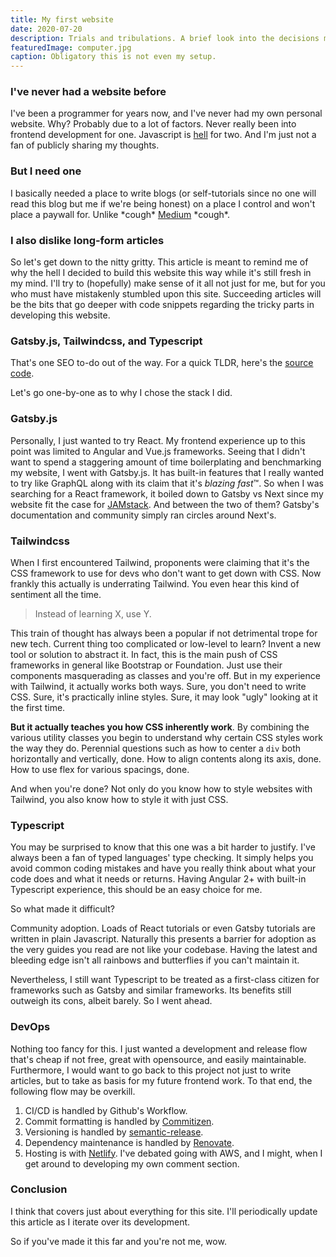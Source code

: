 ```yaml
---
title: My first website
date: 2020-07-20
description: Trials and tribulations. A brief look into the decisions made in making a modern blog.
featuredImage: computer.jpg
caption: Obligatory this is not even my setup.
---
```


### I've never had a website before
I've been a programmer for years now, and I've never had my own personal
website. Why? Probably due to a lot of factors. Never really been into frontend development
for one. Javascript is [hell](http://mauricio.github.io/javascript-from-hell/) for two. 
And I'm just not a fan of publicly sharing my thoughts. 

### But I need one
I basically needed a place to write blogs (or self-tutorials since no one will read this blog
but me if we're being honest)
on a place I control and won't place a paywall for.
Unlike \*cough\* [Medium](https://www.reddit.com/r/Blogging/comments/b0vaat/what_are_you_doing_about_the_medium_paywall/) \*cough\*.

### I also dislike long-form articles
So let's get down to the nitty gritty. This article is meant to remind me of why the hell I decided
to build this website this way while it's still fresh in my mind. I'll try to (hopefully) make sense
of it all not just for me, but for you who must have mistakenly stumbled upon this site. Succeeding
articles will be the bits that go deeper with code snippets regarding the tricky parts in developing
this website. 

### Gatsby.js, Tailwindcss, and Typescript
That's one SEO to-do out of the way. For a quick TLDR, here's the [source code](https://github.com/alecgerona/alecgerona.io).

Let's go one-by-one as to why I chose the stack I did. 

### Gatsby.js
Personally, I just wanted to try React. My frontend experience up to this point was limited to
Angular and Vue.js frameworks. Seeing that I didn't want to spend a staggering amount of time
boilerplating and benchmarking my website, I went with Gatsby.js. It has built-in features that
I really wanted to try like GraphQL along with its claim that it's *blazing fast*™. So when I was searching for a
React framework, it boiled down to Gatsby vs Next since my website fit the case for [JAMstack](https://jamstack.org/).
And between the two of them? Gatsby's documentation and community simply ran circles around Next's. 

### Tailwindcss
When I first encountered Tailwind, proponents were claiming that it's the CSS framework to use
for devs who don't want to get down with CSS. Now frankly this actually is underrating Tailwind. 
You even hear this kind of sentiment all the time.

> Instead of learning X, use Y.

This train of thought has always been a popular if not detrimental trope for new tech. Current thing
too complicated or low-level to learn? Invent a new tool or solution to abstract it. In fact,
this is the main push of CSS frameworks in general like Bootstrap or Foundation. Just use their components 
masquerading as classes and you're off. But in my experience with Tailwind, it actually works both ways.
Sure, you don't need to write CSS. Sure, it's practically inline styles. Sure, it may look "ugly" looking
at it the first time. 

**But it actually teaches you how CSS inherently work**. By combining the various utility classes
you begin to understand why certain CSS styles work the way they do. Perennial questions such as 
how to center a `div` both horizontally and vertically, done. How to align contents along its axis, done.
How to use flex for various spacings, done.

And when you're done? Not only do you know how to style websites with Tailwind, you also know
how to style it with just CSS.

### Typescript
You may be surprised to know that this one was a bit harder to justify. I've always been a fan of typed
languages' type checking. It simply helps you avoid common coding mistakes and have you really think about
what your code does and what it needs or returns. Having Angular 2+ with built-in Typescript experience, this should be
an easy choice for me. 

So what made it difficult?

Community adoption. Loads of React tutorials or even Gatsby tutorials are written in plain Javascript.
Naturally this presents a barrier for adoption as the very guides you read are not like your codebase.
Having the latest and bleeding edge isn't all rainbows and butterflies if you can't maintain it.

Nevertheless, I still want Typescript to be treated as a first-class citizen for frameworks such as
Gatsby and similar frameworks. Its benefits still outweigh its cons, albeit barely. So I went ahead.


### DevOps
Nothing too fancy for this. I just wanted a development and release flow that's cheap if not free, great with opensource,
and easily maintainable. Furthermore, I would want to go back to this project not just to write articles,
but to take as basis for my future frontend work. To that end, the following flow may be overkill.

1. CI/CD is handled by Github's Workflow.
2. Commit formatting is handled by [Commitizen](https://github.com/commitizen/cz-cli). 
3. Versioning is handled by [semantic-release](https://github.com/semantic-release/semantic-release).
4. Dependency maintenance is handled by [Renovate](https://github.com/renovatebot/renovate).
4. Hosting is with [Netlify](https://www.netlify.com/). I've debated going with AWS, and I might, when I get around to developing
my own comment section.

### Conclusion
I think that covers just about everything for this site. I'll periodically update this article
as I iterate over its development.

So if you've made it this far and you're not me, wow. 
